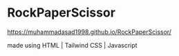 # RockPaperScissor

https://muhammadasad1998.github.io/RockPaperScissor/

made using HTML | Tailwind CSS | Javascript
